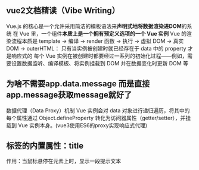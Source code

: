 ## vue2文档精读（Vibe Writing）
Vue.js 的核心是一个允许采用简洁的模板语法来**声明式地将数据渲染进DOM**的系统
在 Vue 里，一个组件**本质上是一个拥有预定义选项的一个 Vue 实例**
Vue 的渲染流程本质是 template → 编译 → render 函数 → 执行 → 虚拟 DOM → 真实 DOM → outerHTML：
只有当实例被创建时就已经存在于 data 中的 property 才是响应式的
每个 Vue 实例在被创建时都要经过一系列的初始化过程——例如，需要设置数据监听、编译模板、将实例挂载到 DOM 并在数据变化时更新 DOM 等
## 为啥不需要app.data.message 而是直接app.message获取message就好了
数据代理（Data Proxy）机制
Vue 实例会对 data 对象进行递归遍历，将其中的每个属性通过 Object.defineProperty 转化为访问器属性（getter/setter），并挂载到 Vue 实例本身。(vue3使用ES6的proxy实现响应式代理)

## <span> 标签的内置属性：title
作用：当鼠标悬停在元素上时，显示一段提示文本